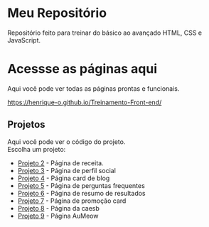 # Meu Repositório

Repositório feito para treinar do básico ao avançado HTML, CSS e JavaScript.

# Acessse as páginas aqui
Aqui você pode ver todas as páginas prontas e funcionais.

https://henrique-o.github.io/Treinamento-Front-end/

## Projetos
Aqui você pode ver o código do projeto.
<br>
Escolha um projeto:

- [Projeto 2](Pagina-de-receita-Treino-2/index.html) - Página de receita.
- [Projeto 3](Pagina-de-perfil-social-Treino-3/index.html/) - Página de perfil social
- [Projeto 4](Pagina-de-blog-cartao-Treino-4/index.html/) - Página card de blog
- [Projeto 5](Pagina-de-faq-Treino-5/index.html) - Página de perguntas frequentes
- [Projeto 6](Pagina-de-resultados-Treino-6/index.html) - Página de resumo de resultados
- [Projeto 7](Pagina-de-preview-card-Treino-7/index.html) - Página de promoção card
- [Projeto 8](Site-externo-PAEs/1_TelaInicial/index.html) - Página da caesb
- [Projeto 9](AuMeow/index/index.html) - Página AuMeow
  

